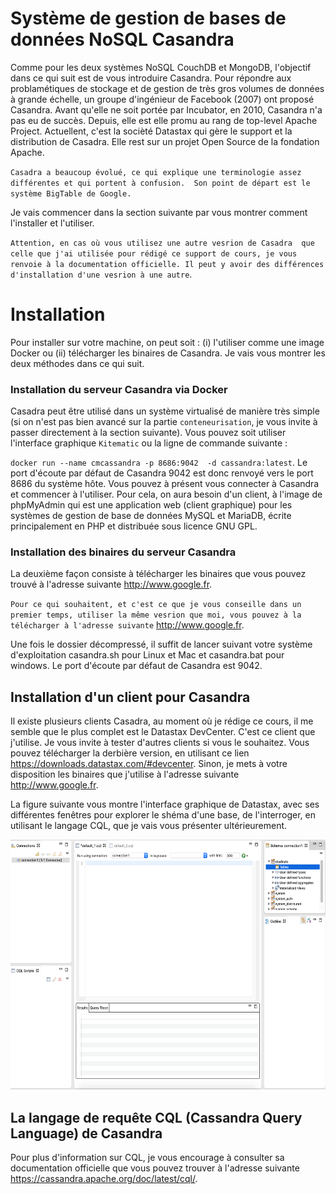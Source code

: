 # Système de gestion de bases de données NoSQL Casandra

Comme pour les deux systèmes NoSQL CouchDB et MongoDB, l'objectif dans ce qui suit est de vous introduire Casandra. Pour répondre aux problamétiques de stockage et de gestion de très gros volumes de données à grande échelle, un groupe d'ingénieur de Facebook (2007) ont proposé Casandra. Avant qu'elle ne soit portée par Incubator, en 2010, Casandra n'a pas eu de succès. Depuis, elle est elle promu au rang de top-level Apache Project. Actuellent, c'est la socièté Datastax qui gère le support et la distribution de Casadra. Elle rest sur un projet Open Source de la fondation Apache.

``Casadra a beaucoup évolué, ce qui explique une terminologie assez différentes et qui portent à confusion.  Son point de départ est le système BigTable de Google.`` 

Je vais commencer dans la section suivante par vous montrer comment l'installer et l'utiliser.

``Attention, en cas où vous utilisez une autre vesrion de Casadra  que celle que j'ai utilisée pour rédigé ce support de cours, je vous renvoie à la documentation officielle. Il peut y avoir des différences d'installation d'une vesrion à une autre``. 

# Installation 
Pour installer sur votre machine, on peut soit : (i) l'utiliser comme une image Docker ou (ii) télécharger les binaires de Casandra. Je vais vous montrer les deux méthodes dans ce qui suit. 

### Installation du serveur Casandra via Docker
Casadra peut être utilisé dans un système virtualisé de manière très simple (si on n'est pas bien avancé sur la partie ``conteneurisation``, je vous invite à passer directement à la section suivante).  Vous pouvez soit utiliser l'interface graphique ``Kitematic`` ou la ligne de commande suivante : 

``docker run --name cmcassandra -p 8686:9042  -d cassandra:latest``. Le port d'écoute par défaut de Casandra 9042 est donc renvoyé vers le port 8686 du système hôte.  Vous pouvez à présent vous connecter à Casandra et commencer à l'utiliser.  Pour cela, on aura besoin d'un client, à l'image de phpMyAdmin qui est une application web  (client graphique) pour les systèmes de gestion de base de données MySQL et MariaDB, écrite principalement en PHP et distribuée sous licence GNU GPL.  
 
 ### Installation des binaires du serveur Casandra
 La deuxième façon consiste à télécharger les binaires que vous pouvez trouvé à l'adresse suivante http://www.google.fr. 
 
 ``Pour ce qui souhaitent, et c'est ce que je vous conseille dans un premier temps, utiliser la même vesrion que moi, vous pouvez à la télécharger à l'adresse suivante``  http://www.google.fr. 
 
 Une fois le dossier décompressé, il suffit de lancer suivant votre système d'exploitation casandra.sh pour Linux et Mac et casandra.bat pour windows. Le port d'écoute par défaut de Casandra est 9042. 

## Installation d'un client pour Casandra

Il existe plusieurs clients Casadra, au moment où je rédige ce cours, il me semble que le plus complet est le Datastax DevCenter. C'est ce client que j'utilise. Je vous invite à tester d'autres clients si vous le souhaitez. Vous pouvez télécharger la derbière version, en utilisant ce lien https://downloads.datastax.com/#devcenter. Sinon, je mets à votre disposition les binaires que j'utilise à l'adresse suivante http://www.google.fr.   


La figure suivante vous montre l'interface graphique de Datastax, avec ses différentes fenêtres pour explorer le shéma d'une base, de l'interroger, en utilisant le langage CQL, que je vais vous présenter ultérieurement. 

<center>
<img src="images/datastax.png" alt="drawing" WIDTH=600 HEIGHT=400"/>
</center>




## La langage de requête CQL (Cassandra Query Language) de Casandra 

Pour plus d'information sur CQL, je vous encourage à consulter sa documentation officielle que vous pouvez trouver à l'adresse suivante https://cassandra.apache.org/doc/latest/cql/. 




